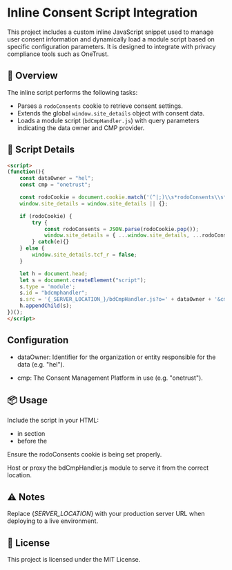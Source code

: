 # Inline Consent Script Integration

This project includes a custom inline JavaScript snippet used to manage user consent information and dynamically load a module script based on specific configuration parameters. It is designed to integrate with privacy compliance tools such as OneTrust.

## 🚀 Overview

The inline script performs the following tasks:
- Parses a `rodoConsents` cookie to retrieve consent settings.
- Extends the global `window.site_details` object with consent data.
- Loads a module script (`bdCmpHandler.js`) with query parameters indicating the data owner and CMP provider.

## 🔧 Script Details

```html
<script>
(function(){
    const dataOwner = "hel";
    const cmp = "onetrust";

    const rodoCookie = document.cookie.match('(^|;)\\s*rodoConsents\\s*=\\s*([^;]+)');
    window.site_details = window.site_details || {};

    if (rodoCookie) {
        try {
            const rodoConsents = JSON.parse(rodoCookie.pop());
            window.site_details = { ...window.site_details, ...rodoConsents };
        } catch(e){}
    } else {
        window.site_details.tcf_r = false;
    }

    let h = document.head;
    let s = document.createElement("script");
    s.type = 'module';
    s.id = "bdcmphandler";
    s.src = '{_SERVER_LOCATION_}/bdCmpHandler.js?o=' + dataOwner + '&cmp=' + cmp;
    h.appendChild(s);
})();
</script>
```

## Configuration

- dataOwner: Identifier for the organization or entity responsible for the data (e.g. "hel").

- cmp: The Consent Management Platform in use (e.g. "onetrust").

## 📦 Usage

Include the script in your HTML:
- in <head> section
- before the <script data-n-head="ssr" type="text/javascript" data-hid="squid" src="https://squid.gazeta.pl/bdtrck/getScript/bluewhale?src=15"></script>

Ensure the rodoConsents cookie is being set properly.

Host or proxy the bdCmpHandler.js module to serve it from the correct location.

## ⚠️ Notes

Replace {_SERVER_LOCATION_} with your production server URL when deploying to a live environment.


## 📜 License

This project is licensed under the MIT License.